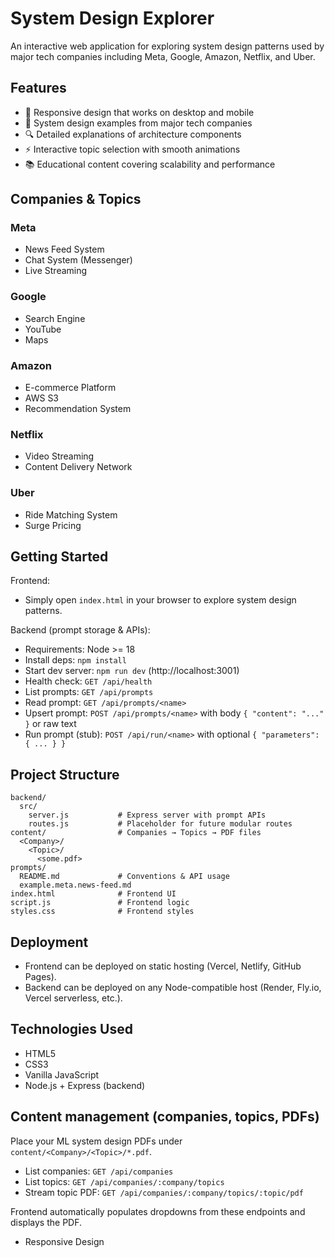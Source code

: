# System Design Explorer

An interactive web application for exploring system design patterns used by major tech companies including Meta, Google, Amazon, Netflix, and Uber.

## Features

- 📱 Responsive design that works on desktop and mobile
- 🏢 System design examples from major tech companies
- 🔍 Detailed explanations of architecture components
- ⚡ Interactive topic selection with smooth animations
- 📚 Educational content covering scalability and performance

## Companies & Topics

### Meta
- News Feed System
- Chat System (Messenger)
- Live Streaming

### Google
- Search Engine
- YouTube
- Maps

### Amazon
- E-commerce Platform
- AWS S3
- Recommendation System

### Netflix
- Video Streaming
- Content Delivery Network

### Uber
- Ride Matching System
- Surge Pricing

## Getting Started

Frontend:
- Simply open `index.html` in your browser to explore system design patterns.

Backend (prompt storage & APIs):
- Requirements: Node >= 18
- Install deps: `npm install`
- Start dev server: `npm run dev` (http://localhost:3001)
- Health check: `GET /api/health`
- List prompts: `GET /api/prompts`
- Read prompt: `GET /api/prompts/<name>`
- Upsert prompt: `POST /api/prompts/<name>` with body `{ "content": "..." }` or raw text
- Run prompt (stub): `POST /api/run/<name>` with optional `{ "parameters": { ... } }`

## Project Structure

```
backend/
  src/
    server.js           # Express server with prompt APIs
    routes.js           # Placeholder for future modular routes
content/                # Companies → Topics → PDF files
  <Company>/
    <Topic>/
      <some.pdf>
prompts/
  README.md             # Conventions & API usage
  example.meta.news-feed.md
index.html              # Frontend UI
script.js               # Frontend logic
styles.css              # Frontend styles
```

## Deployment

- Frontend can be deployed on static hosting (Vercel, Netlify, GitHub Pages).
- Backend can be deployed on any Node-compatible host (Render, Fly.io, Vercel serverless, etc.).

## Technologies Used

- HTML5
- CSS3
- Vanilla JavaScript
- Node.js + Express (backend)

## Content management (companies, topics, PDFs)

Place your ML system design PDFs under `content/<Company>/<Topic>/*.pdf`.

- List companies: `GET /api/companies`
- List topics: `GET /api/companies/:company/topics`
- Stream topic PDF: `GET /api/companies/:company/topics/:topic/pdf`

Frontend automatically populates dropdowns from these endpoints and displays the PDF.
- Responsive Design